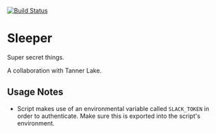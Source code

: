 [![Build Status](https://travis-ci.org/Jakeand3rson/Sleeper.svg?branch=master)](https://travis-ci.org/Jakeand3rson/Sleeper)
# Sleeper
Super secret things.

A collaboration with Tanner Lake.

## Usage Notes
- Script makes use of an environmental variable called `SLACK_TOKEN` in order
to authenticate. Make sure this is exported into the script's environment.

